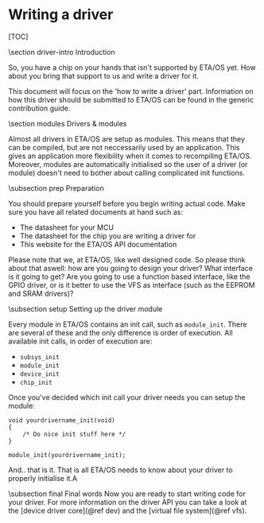 # Writing a driver
[TOC]

\section driver-intro Introduction

So, you have a chip on your hands that isn't supported by ETA/OS yet. How about
you bring that support to us and write a driver for it.

This document will focus on the 'how to write a driver' part. Information on
how this driver should be submitted to ETA/OS can be found in the generic
contribution guide.

\section modules Drivers & modules

Almost all drivers in ETA/OS are setup as modules. This means that they can
be compiled, but are not neccessarily used by an application. This gives
an application more flexibility when it comes to recompiling ETA/OS. Moreover,
modules are automatically initialised so the user of a driver (or module) doesn't
need to bother about calling complicated init functions.

\subsection prep Preparation

You should prepare yourself before you begin writing actual code. Make sure
you have all related documents at hand such as:

* The datasheet for your MCU
* The datasheet for the chip you are writing a driver for
* This website for the ETA/OS API documentation

Please note that we, at ETA/OS, like well designed code. So please think about
that aswell: how are you going to design your driver? What interface is it
going to get? Are you going to use a function based interface, like the GPIO
driver, or is it better to use the VFS as interface (such as the EEPROM and
SRAM drivers)?

\subsection setup Setting up the driver module

Every module in ETA/OS contains an init call, such as `module_init`. There
are several of these and the only difference is order of execution. All
available init calls, in order of execution are:

* `subsys_init`
* `module_init`
* `device_init`
* `chip_init`

Once you've decided which init call your driver needs you can setup the module:

~~~~~~~~~~~~~~~~~~~~~~~~~~~~~~~~~~~~~~{.c}
void yourdrivername_init(void)
{
	/* Do nice init stuff here */
}

module_init(yourdrivername_init);
~~~~~~~~~~~~~~~~~~~~~~~~~~~~~~~~~~~~~~

And.. that is it. That is all ETA/OS needs to know about your driver to properly
initialise it.A

\subsection final Final words
Now you are ready to start writing code for your driver. For more information
on the driver API you can take a look at the [device driver core](@ref dev) and
the [virtual file system](@ref vfs).

